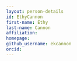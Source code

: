 ```yaml
---
layout: person-details
id: EthyCannon
first-name: Ethy
last-name: Cannon
affiliation:
homepage:
github_username: ekcannon
orcid:
---
```

